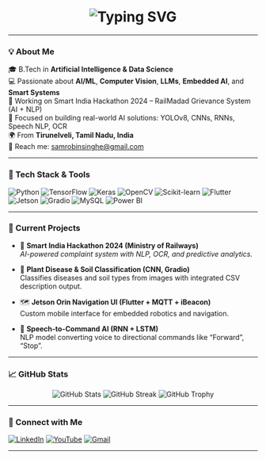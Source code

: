 <!-- Typing SVG welcome message -->
<h1 align="center">
  <img src="https://readme-typing-svg.herokuapp.com?font=Fira+Code&size=26&pause=1000&center=true&vCenter=true&width=440&lines=Hi+%F0%9F%91%8B%2C+I'm+Sam+Robin+Singh+E.;AI+%7C+ML+%7C+DL+%7C+CV+Engineer;Grievance+System+using+AI+%7C+SIH+2024;Tech+Explorer+%F0%9F%9A%80;Always+Learning+%F0%9F%93%9A" alt="Typing SVG" />
</h1>

---

### 💡 About Me

🎓 B.Tech in **Artificial Intelligence & Data Science**  
💻 Passionate about **AI/ML**, **Computer Vision**, **LLMs**, **Embedded AI**, and **Smart Systems**  
🚀 Working on Smart India Hackathon 2024 – RailMadad Grievance System (AI + NLP)  
🧠 Focused on building real-world AI solutions: YOLOv8, CNNs, RNNs, Speech NLP, OCR  
🌍 From **Tirunelveli, Tamil Nadu, India**  
📨 Reach me: samrobinsinghe@gmail.com

---

### 🔧 Tech Stack & Tools

![Python](https://img.shields.io/badge/Python-%2314354C.svg?style=for-the-badge&logo=python&logoColor=white)
![TensorFlow](https://img.shields.io/badge/TensorFlow-FF6F00?style=for-the-badge&logo=tensorflow&logoColor=white)
![Keras](https://img.shields.io/badge/Keras-D00000?style=for-the-badge&logo=keras&logoColor=white)
![OpenCV](https://img.shields.io/badge/OpenCV-%23white.svg?style=for-the-badge&logo=opencv&logoColor=black)
![Scikit-learn](https://img.shields.io/badge/scikit--learn-%23F7931E?style=for-the-badge&logo=scikit-learn&logoColor=white)
![Flutter](https://img.shields.io/badge/Flutter-%2302569B.svg?style=for-the-badge&logo=flutter&logoColor=white)
![Jetson](https://img.shields.io/badge/NVIDIA%20Jetson-76B900?style=for-the-badge&logo=nvidia&logoColor=white)
![Gradio](https://img.shields.io/badge/Gradio-FF4C3B?style=for-the-badge&logo=gradio&logoColor=white)
![MySQL](https://img.shields.io/badge/MySQL-%2300f.svg?style=for-the-badge&logo=mysql&logoColor=white)
![Power BI](https://img.shields.io/badge/Power%20BI-F2C811?style=for-the-badge&logo=power-bi&logoColor=black)

---

### 🚧 Current Projects

- 🎯 **Smart India Hackathon 2024 (Ministry of Railways)**  
  *AI-powered complaint system with NLP, OCR, and predictive analytics.*

- 🧪 **Plant Disease & Soil Classification (CNN, Gradio)**  
  Classifies diseases and soil types from images with integrated CSV description output.

- 🗺️ **Jetson Orin Navigation UI (Flutter + MQTT + iBeacon)**  
  Custom mobile interface for embedded robotics and navigation.

- 🧠 **Speech-to-Command AI (RNN + LSTM)**  
  NLP model converting voice to directional commands like “Forward”, “Stop”.

---

### 📈 GitHub Stats

<p align="center">
  <img src="https://github-readme-stats.vercel.app/api?username=SamRobinSingh&show_icons=true&theme=tokyonight" alt="GitHub Stats" />
  <img src="https://github-readme-streak-stats.herokuapp.com?user=SamRobinSingh&theme=tokyonight" alt="GitHub Streak" />
  <img src="https://github-profile-trophy.vercel.app/?username=SamRobinSingh&theme=tokyonight&no-frame=true&row=1&column=6" alt="GitHub Trophy" />
</p>

---

### 🔗 Connect with Me

[![LinkedIn](https://img.shields.io/badge/LinkedIn-%230077B5.svg?style=for-the-badge&logo=linkedin&logoColor=white)](https://linkedin.com/in/samrobinsinghe)
[![YouTube](https://img.shields.io/badge/YouTube-Dublin%20Diaries-red?style=for-the-badge&logo=youtube&logoColor=white)](https://www.youtube.com/@Dublin_Diaries_Tamil)
[![Gmail](https://img.shields.io/badge/Gmail-samrobinsinghe%40gmail.com-D14836?style=for-the-badge&logo=gmail&logoColor=white)](mailto:samrobinsinghe@gmail.com)

---

